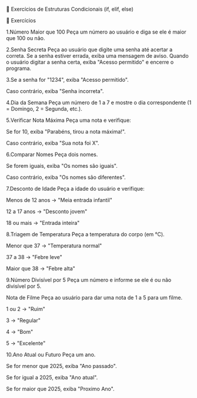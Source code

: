 🐍 Exercícios de Estruturas Condicionais (if, elif, else)

📘 Exercícios

1.Número Maior que 100
Peça um número ao usuário e diga se ele é maior que 100 ou não.

2.Senha Secreta
Peça ao usuário que digite uma senha até acertar a correta.
Se a senha estiver errada, exiba uma mensagem de aviso.
Quando o usuário digitar a senha certa, exiba "Acesso permitido" e encerre o programa.

3.Se a senha for "1234", exiba "Acesso permitido".

Caso contrário, exiba "Senha incorreta".

4.Dia da Semana
Peça um número de 1 a 7 e mostre o dia correspondente (1 = Domingo, 2 = Segunda, etc.).

5.Verificar Nota Máxima
Peça uma nota e verifique:

Se for 10, exiba "Parabéns, tirou a nota máxima!".

Caso contrário, exiba "Sua nota foi X".

6.Comparar Nomes
Peça dois nomes.

Se forem iguais, exiba "Os nomes são iguais".

Caso contrário, exiba "Os nomes são diferentes".

7.Desconto de Idade
Peça a idade do usuário e verifique:

Menos de 12 anos → "Meia entrada infantil"

12 a 17 anos → "Desconto jovem"

18 ou mais → "Entrada inteira"

8.Triagem de Temperatura
Peça a temperatura do corpo (em °C).

Menor que 37 → "Temperatura normal"

37 a 38 → "Febre leve"

Maior que 38 → "Febre alta"

9.Número Divisível por 5
Peça um número e informe se ele é ou não divisível por 5.

Nota de Filme
Peça ao usuário para dar uma nota de 1 a 5 para um filme.

1 ou 2 → "Ruim"

3 → "Regular"

4 → "Bom"

5 → "Excelente"

10.Ano Atual ou Futuro
Peça um ano.

Se for menor que 2025, exiba "Ano passado".

Se for igual a 2025, exiba "Ano atual".

Se for maior que 2025, exiba "Proximo Ano".
